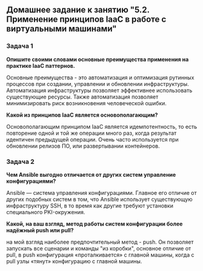 <h2>Домашнее задание к занятию "5.2. Применение принципов IaaC в работе с виртуальными машинами"</h2> <p>
  <p>

<h3>Задача 1</h3><p>
  
<b>Опишите своими словами основные преимущества применения на практике IaaC паттернов.</b><p><p>
  
Основные преимущества - это автоматизация и оптимизация рутинных процессов при создании, управлении и обновлении инфраструктуры. Автоматизация инфраструктуры позволяет эффективнее использовать существующие ресурсы. Также автоматизация позволяет минимизировать риск возникновения человеческой ошибки. <p><p>
<b>Какой из принципов IaaC является основополагающим?</b><p><p>
  
Основополагающим принципом IaaC является идемпотентность, то есть повторение одной и той же операции много раз, когда результат идентичен предыдущей операции. Очень часто используется при обновлении релизов ПО, или развертывании контейнеров.<p><p>
  
<h3>Задача 2</h3><p>
  
<b>Чем Ansible выгодно отличается от других систем управление конфигурациями?</b><p><p>
  
Ansible — система управления конфигурациями. Главное его отличие от других подобных систем в том, что Ansible использует существующую инфраструктуру SSH, в то время как другие требуют установки специального PKI-окружения.
  
<b>Какой, на ваш взгляд, метод работы систем конфигурации более надёжный push или pull?</b><p><p>
на мой взгляд наиболее предпочтительный метод - push. Он позволяет запускать все сценарии и команды "из коробки", основное отличие от pull, в push конфигурация «проталкивается» с главной машины, когда с pull узлы «тянут» конфигурацию с главной машины.
  

  
  
